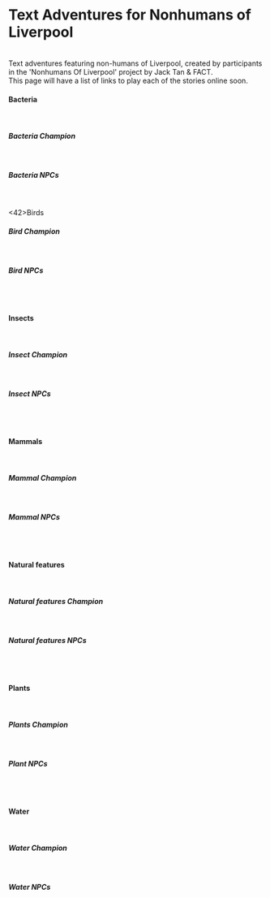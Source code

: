 <H1> Text Adventures for Nonhumans of Liverpool</H1>

<BR>
Text adventures featuring non-humans of Liverpool, created by participants in the 'Nonhumans Of Liverpool' project by Jack Tan & FACT.
<BR>
This page will have a list of links to play each of the stories online soon.
<BR>
<H4>Bacteria</H4>
<BR>
<H5>Bacteria Champion</H5>
<BR>
<H5>Bacteria NPCs</H5>
<BR>
<BR>
<42>Birds</H4>
<BR>
<H5>Bird Champion</H5>
<BR>
<H5>Bird NPCs</H5>
<BR>
<BR>
<H4>Insects</H4>
<BR>
<H5>Insect Champion</H5>
<BR>
<H5>Insect NPCs</H5>
<BR>
<BR>
<H4>Mammals</H4>
<BR>
<H5>Mammal Champion</H5>
<BR>
<H5>Mammal NPCs</H5>
<BR>
<BR>
<H4>Natural features</H4>
<BR>
<H5>Natural features Champion</H5>
<BR>
<H5>Natural features NPCs</H5>
<BR>
<BR>
<H4>Plants</H4>
<BR>
<H5>Plants Champion</H5>
<BR>
<H5>Plant NPCs</H5>
<BR>
<BR>
<H4>Water</H4>
<BR>
<H5>Water Champion</H5>
<BR>
<H5>Water NPCs</H5>
<BR>
<BR>

